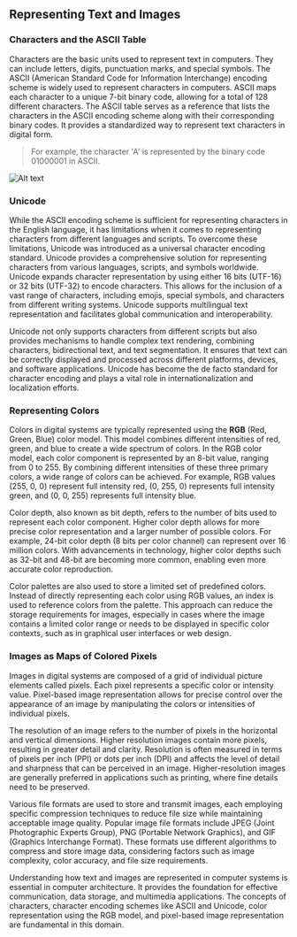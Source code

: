 ## Representing Text and Images

### Characters and the ASCII Table
  Characters are the basic units used to represent text in computers. They can include letters, digits, punctuation marks, and special symbols. The ASCII (American Standard Code for Information Interchange) encoding scheme is widely used to represent characters in computers. ASCII maps each character to a unique 7-bit binary code, allowing for a total of 128 different characters. The ASCII table serves as a reference that lists the characters in the ASCII encoding scheme along with their corresponding binary codes. It provides a standardized way to represent text characters in digital form. 
  > For example, the character 'A' is represented by the binary code 01000001 in ASCII.

![Alt text](http://www.plcdev.com/files/plcdev/images/Simple%20ASCII%20Table_0.gif)

### Unicode
While the ASCII encoding scheme is sufficient for representing characters in the English language, it has limitations when it comes to representing characters from different languages and scripts. To overcome these limitations, Unicode was introduced as a universal character encoding standard. Unicode provides a comprehensive solution for representing characters from various languages, scripts, and symbols worldwide. Unicode expands character representation by using either 16 bits (UTF-16) or 32 bits (UTF-32) to encode characters. This allows for the inclusion of a vast range of characters, including emojis, special symbols, and characters from different writing systems. Unicode supports multilingual text representation and facilitates global communication and interoperability.

Unicode not only supports characters from different scripts but also provides mechanisms to handle complex text rendering, combining characters, bidirectional text, and text segmentation. It ensures that text can be correctly displayed and processed across different platforms, devices, and software applications. Unicode has become the de facto standard for character encoding and plays a vital role in internationalization and localization efforts.

### Representing Colors
Colors in digital systems are typically represented using the **RGB** (Red, Green, Blue) color model. This model combines different intensities of red, green, and blue to create a wide spectrum of colors. In the RGB color model, each color component is represented by an 8-bit value, ranging from 0 to 255. By combining different intensities of these three primary colors, a wide range of colors can be achieved. For example, RGB values (255, 0, 0) represent full intensity red, (0, 255, 0) represents full intensity green, and (0, 0, 255) represents full intensity blue.

Color depth, also known as bit depth, refers to the number of bits used to represent each color component. Higher color depth allows for more precise color representation and a larger number of possible colors. For example, 24-bit color depth (8 bits per color channel) can represent over 16 million colors. With advancements in technology, higher color depths such as 32-bit and 48-bit are becoming more common, enabling even more accurate color reproduction.

Color palettes are also used to store a limited set of predefined colors. Instead of directly representing each color using RGB values, an index is used to reference colors from the palette. This approach can reduce the storage requirements for images, especially in cases where the image contains a limited color range or needs to be displayed in specific color contexts, such as in graphical user interfaces or web design.

### Images as Maps of Colored Pixels
Images in digital systems are composed of a grid of individual picture elements called pixels. Each pixel represents a specific color or intensity value. Pixel-based image representation allows for precise control over the appearance of an image by manipulating the colors or intensities of individual pixels.

The resolution of an image refers to the number of pixels in the horizontal and vertical dimensions. Higher resolution images contain more pixels, resulting in greater detail and clarity. Resolution is often measured in terms of pixels per inch (PPI) or dots per inch (DPI) and affects the level of detail and sharpness that can be perceived in an image. Higher-resolution images are generally preferred in applications such as printing, where fine details need to be preserved.

Various file formats are used to store and transmit images, each employing specific compression techniques to reduce file size while maintaining acceptable image quality. Popular image file formats include JPEG (Joint Photographic Experts Group), PNG (Portable Network Graphics), and GIF (Graphics Interchange Format). These formats use different algorithms to compress and store image data, considering factors such as image complexity, color accuracy, and file size requirements.

Understanding how text and images are represented in computer systems is essential in computer architecture. It provides the foundation for effective communication, data storage, and multimedia applications. The concepts of characters, character encoding schemes like ASCII and Unicode, color representation using the RGB model, and pixel-based image representation are fundamental in this domain.
